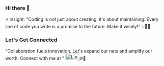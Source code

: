 ### Hi there 👋
⚡ Insight: "Coding is not just about creating, it's about maintaining. Every line of code you write is a promise to the future. Make it wisely!" 💡👩‍💻
### Let's Get Connected
"Collaboration fuels innovation. Let's expand our nets and amplify our worth. Connect with me at  "
<a href="https://www.linkedin.com/in/ajitha-developer/">
  <img src="https://content.linkedin.com/content/dam/me/brand/en-us/brand-home/logos/01-dsk-e8-v2.png.original.png" alt="LinkedIn" style="width: 40px; height: 20px;">
</a>
🌐🚀
